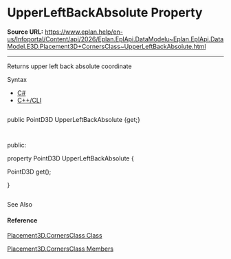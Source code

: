 # UpperLeftBackAbsolute Property

**Source URL:** https://www.eplan.help/en-us/Infoportal/Content/api/2026/Eplan.EplApi.DataModelu~Eplan.EplApi.DataModel.E3D.Placement3D+CornersClass~UpperLeftBackAbsolute.html

---

Returns upper left back absolute coordinate

Syntax

- [C#](#i-syntax-CS)
- [C++/CLI](#i-syntax-CPP2005)

```
```
public PointD3D UpperLeftBackAbsolute {get;}
```
```

```
```
public:
property PointD3D UpperLeftBackAbsolute {
   PointD3D get();
}
```
```



See Also

#### Reference

[Placement3D.CornersClass Class](Eplan.EplApi.DataModelu~Eplan.EplApi.DataModel.E3D.Placement3D+CornersClass.html)
  
[Placement3D.CornersClass Members](Eplan.EplApi.DataModelu~Eplan.EplApi.DataModel.E3D.Placement3D+CornersClass_members.html)